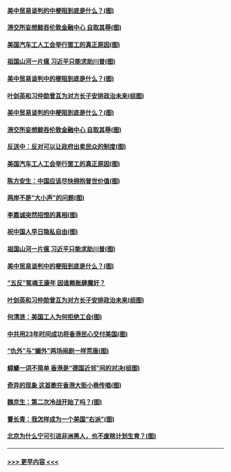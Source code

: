 #### [美中贸易谈判的中梗阻到底是什么？(图)](../pages/p4/907928.md?t=09200222) 
#### [港交所妄想鲸吞伦敦金融中心 自取其辱(图)](../pages/p4/907926.md?t=09200222) 
#### [美国汽车工人工会举行罢工的真正原因(图)](../pages/p4/907906.md?t=09200222) 
#### [祖国山河一片瘟 习近平只能求助川普(图)](../pages/p4/907796.md?t=09200222) 
#### [美中贸易谈判中的梗阻到底是什么？(图)](../pages/p4/907791.md?t=09200222) 
#### [叶剑英和习仲勋曾互为对方长子安排政治未来(组图)](../pages/p4/907786.md?t=09200222) 
#### [美中贸易谈判的中梗阻到底是什么？(图)](../pages/p4/907928.md?t=09200222) 
#### [港交所妄想鲸吞伦敦金融中心 自取其辱(图)](../pages/p4/907926.md?t=09200222) 
#### [反送中：反对可以让政府出卖民众的制度(图)](../pages/p4/907923.md?t=09200222) 
#### [美国汽车工人工会举行罢工的真正原因(图)](../pages/p4/907906.md?t=09200222) 
#### [陈方安生：中国应该尽快拥抱普世价值(图)](../pages/p4/907826.md?t=09200222) 
#### [两岸不是“大小声”的问题(图)](../pages/p4/907825.md?t=09200222) 
#### [李嘉诚突然招恨的真相(图)](../pages/p4/907799.md?t=09200222) 
#### [祝中国人早日隐私自由(图)](../pages/p4/907797.md?t=09200222) 
#### [祖国山河一片瘟 习近平只能求助川普(图)](../pages/p4/907796.md?t=09200222) 
#### [美中贸易谈判中的梗阻到底是什么？(图)](../pages/p4/907791.md?t=09200222) 
#### [“五反”冤魂王康年 因谁赖账肆魔奸？](../pages/p4/907787.md?t=09200222) 
#### [叶剑英和习仲勋曾互为对方长子安排政治未来(组图)](../pages/p4/907786.md?t=09200222) 
#### [何清涟：美国工人为何拒绝工会(图)](../pages/p4/907701.md?t=09200222) 
#### [中共用23年时间成功将香港民心交付美国(图)](../pages/p4/907698.md?t=09200222) 
#### [“仇外”与“媚外”两场闹剧一样荒唐(图)](../pages/p4/907689.md?t=09200222) 
#### [蟑螂一词不简单 香港是“德国近邻”间的对决(组图)](../pages/p4/907618.md?t=09200222) 
#### [奇异的现象 这首歌在香港大街小巷传唱(图)](../pages/p4/907583.md?t=09200222) 
#### [魏京生：第二次冷战开始了吗？(图)](../pages/p4/907581.md?t=09200222) 
#### [曹长青：我怎样成为一个美国“右派”(图)](../pages/p4/907580.md?t=09200222) 
#### [北京为什么宁可引进非洲黑人，也不废除计划生育？(图)](../pages/p4/907577.md?t=09200222) 

----
#### [ >>> 更早内容 <<< ](../indexes/p4-earlier.md)
